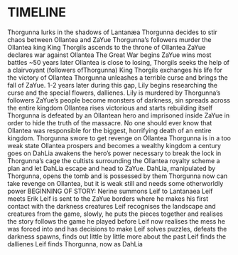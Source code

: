 # TIMELINE

Thorgunna lurks in the shadows of Lantanæa
Thorgunna decides to stir chaos between Ollantea and ZaYue
Thorgunna’s followers murder the Ollantea king
King Thorgils ascends to the throne of Ollantea
ZaYue declares war against Ollantea
The Great War begins
ZaYue wins most battles
~50 years later 
Ollantea is close to losing, Thorgils seeks the help of a clairvoyant (followers ofThorgunna)
King Thorgils exchanges his life for the victory of Ollantea
Thorgunna unleashes a terrible curse and brings the fall of ZaYue.
1-2 years later
    during this gap, Lily begins researching the curse and the special flowers, dallienes.
    Lily is murdered by Thorgunna’s followers
ZaYue’s people become monsters of darkness, sin spreads across the entire kingdom
Ollantea rises victorious and starts rebuilding itself
Thorgunna is defeated by an Ollantean hero and imprisoned inside ZaYue in order to hide the truth of the massacre.
    No one should ever know that Ollantea was responsible for the biggest, horrifying death of an entire kingdom.
    Thorgunna swore to get revenge on Ollantea
    Thorgunna is in a too weak state
Ollantea prospers and becomes a wealthy kingdom
a century goes on
DahLia awakens the hero’s power necessary to break the lock in Thorgunna’s cage
the cultists surrounding the Ollantea royalty scheme a plan and let DahLia escape and head to ZaYue.
DahLia, manipulated by Thorgunna, opens the tomb and is possessed by them
Thorgunna now can take revenge on Ollantea, but it is weak still and needs some otherworldly power
BEGINNING OF STORY: Nerine summons Leif to Lantanaea
Leif meets Erik
Leif is sent to the ZaYue borders where he makes his first contact with the darkness creatures
Leif recognises the landscape and creatures from the game, slowly, he puts the pieces together and realises the story follows the game he played before
Leif now realises the mess he was forced into and has decisions to make
Leif solves puzzles, defeats the darkness spawns, finds out little by little more about the past 
Leif finds the dallienes
Leif finds Thorgunna, now as DahLia
